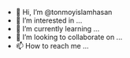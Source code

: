 - 👋 Hi, I’m @tonmoyislamhasan
- 👀 I’m interested in ...
- 🌱 I’m currently learning ...
- 💞️ I’m looking to collaborate on ...
- 📫 How to reach me ...

<!---
tonmoyislamhasan/tonmoyislamhasan is a ✨ special ✨ repository because its `README.md` (this file) appears on your GitHub profile.
You can click the Preview link to take a look at your changes.
--->
